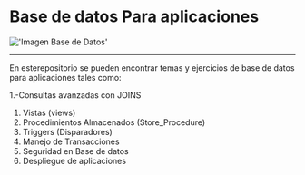 # Base de datos Para aplicaciones


!['Imagen Base de Datos'](https://concepto.de/wp-content/uploads/2018/04/base-de-datos-min-e1523470739502.jpg)

-----------

En esterepositorio se pueden encontrar temas y ejercicios de base de datos para aplicaciones 
tales como:

1.-Consultas avanzadas con JOINS 
1. Vistas (views)
1. Procedimientos Almacenados (Store_Procedure)
1. Triggers (Disparadores)
1. Manejo de Transacciones 
1. Seguridad en Base de datos
1. Despliegue de aplicaciones 

